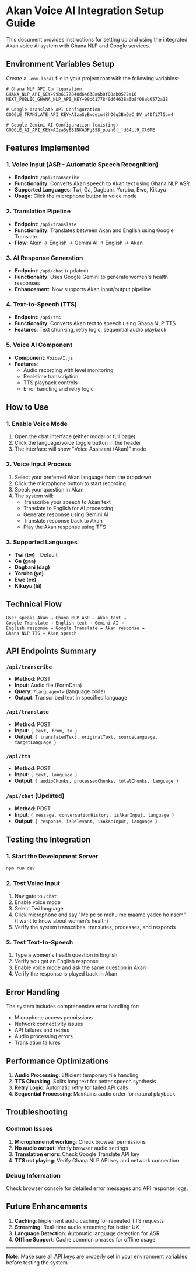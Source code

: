 # Akan Voice AI Integration Setup Guide

This document provides instructions for setting up and using the integrated Akan voice AI system with Ghana NLP and Google services.

## Environment Variables Setup

Create a `.env.local` file in your project root with the following variables:

```env
# Ghana NLP API Configuration
GHANA_NLP_API_KEY=99b6177840d64638a6b8f08ab0572a18
NEXT_PUBLIC_GHANA_NLP_API_KEY=99b6177840d64638a6b8f08ab0572a18

# Google Translate API Configuration  
GOOGLE_TRANSLATE_API_KEY=AIzaSyBwqeiu4BhOGg3BnOaC_DV_u4Df17l5cw4

# Google Gemini AI Configuration (existing)
GOOGLE_AI_API_KEY=AIzaSyBB1NKAQPg8S8_pozh0f_fd64ct9_Xl0ME
```

## Features Implemented

### 1. Voice Input (ASR - Automatic Speech Recognition)
- **Endpoint**: `/api/transcribe`
- **Functionality**: Converts Akan speech to Akan text using Ghana NLP ASR
- **Supported Languages**: Twi, Ga, Dagbani, Yoruba, Ewe, Kikuyu
- **Usage**: Click the microphone button in voice mode

### 2. Translation Pipeline
- **Endpoint**: `/api/translate`
- **Functionality**: Translates between Akan and English using Google Translate
- **Flow**: Akan → English → Gemini AI → English → Akan

### 3. AI Response Generation
- **Endpoint**: `/api/chat` (updated)
- **Functionality**: Uses Google Gemini to generate women's health responses
- **Enhancement**: Now supports Akan input/output pipeline

### 4. Text-to-Speech (TTS)
- **Endpoint**: `/api/tts`
- **Functionality**: Converts Akan text to speech using Ghana NLP TTS
- **Features**: Text chunking, retry logic, sequential audio playback

### 5. Voice AI Component
- **Component**: `VoiceAI.js`
- **Features**: 
  - Audio recording with level monitoring
  - Real-time transcription
  - TTS playback controls
  - Error handling and retry logic

## How to Use

### 1. Enable Voice Mode
1. Open the chat interface (either modal or full page)
2. Click the language/voice toggle button in the header
3. The interface will show "Voice Assistant (Akan)" mode

### 2. Voice Input Process
1. Select your preferred Akan language from the dropdown
2. Click the microphone button to start recording
3. Speak your question in Akan
4. The system will:
   - Transcribe your speech to Akan text
   - Translate to English for AI processing
   - Generate response using Gemini AI
   - Translate response back to Akan
   - Play the Akan response using TTS

### 3. Supported Languages
- **Twi (tw)** - Default
- **Ga (gaa)**
- **Dagbani (dag)**
- **Yoruba (yo)**
- **Ewe (ee)**
- **Kikuyu (ki)**

## Technical Flow

```
User speaks Akan → Ghana NLP ASR → Akan text → 
Google Translate → English text → Gemini AI → 
English response → Google Translate → Akan response → 
Ghana NLP TTS → Akan speech
```

## API Endpoints Summary

### `/api/transcribe`
- **Method**: POST
- **Input**: Audio file (FormData)
- **Query**: `?language=tw` (language code)
- **Output**: Transcribed text in specified language

### `/api/translate`
- **Method**: POST
- **Input**: `{ text, from, to }`
- **Output**: `{ translatedText, originalText, sourceLanguage, targetLanguage }`

### `/api/tts`
- **Method**: POST
- **Input**: `{ text, language }`
- **Output**: `{ audioChunks, processedChunks, totalChunks, language }`

### `/api/chat` (Updated)
- **Method**: POST
- **Input**: `{ message, conversationHistory, isAkanInput, language }`
- **Output**: `{ response, isRelevant, isAkanInput, language }`

## Testing the Integration

### 1. Start the Development Server
```bash
npm run dev
```

### 2. Test Voice Input
1. Navigate to `/chat`
2. Enable voice mode
3. Select Twi language
4. Click microphone and say "Me pɛ sɛ mehu me maame yadeɛ ho nsɛm" (I want to know about women's health)
5. Verify the system transcribes, translates, processes, and responds

### 3. Test Text-to-Speech
1. Type a women's health question in English
2. Verify you get an English response
3. Enable voice mode and ask the same question in Akan
4. Verify the response is played back in Akan

## Error Handling

The system includes comprehensive error handling for:
- Microphone access permissions
- Network connectivity issues
- API failures and retries
- Audio processing errors
- Translation failures

## Performance Optimizations

1. **Audio Processing**: Efficient temporary file handling
2. **TTS Chunking**: Splits long text for better speech synthesis
3. **Retry Logic**: Automatic retry for failed API calls
4. **Sequential Processing**: Maintains audio order for natural playback

## Troubleshooting

### Common Issues

1. **Microphone not working**: Check browser permissions
2. **No audio output**: Verify browser audio settings
3. **Translation errors**: Check Google Translate API key
4. **TTS not playing**: Verify Ghana NLP API key and network connection

### Debug Information

Check browser console for detailed error messages and API response logs.

## Future Enhancements

1. **Caching**: Implement audio caching for repeated TTS requests
2. **Streaming**: Real-time audio streaming for better UX
3. **Language Detection**: Automatic language detection for ASR
4. **Offline Support**: Cache common phrases for offline usage

---

**Note**: Make sure all API keys are properly set in your environment variables before testing the system.
